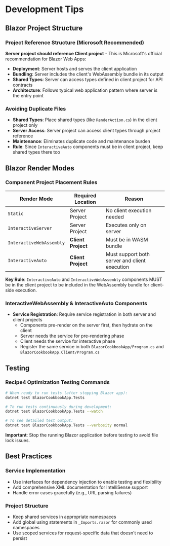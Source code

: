 # Development Tips

## Blazor Project Structure

### Project Reference Structure (Microsoft Recommended)

**Server project should reference Client project** - This is Microsoft's official recommendation for Blazor Web Apps:

- **Deployment**: Server hosts and serves the client application
- **Bundling**: Server includes the client's WebAssembly bundle in its output  
- **Shared Types**: Server can access types defined in client project for API contracts
- **Architecture**: Follows typical web application pattern where server is the entry point

### Avoiding Duplicate Files

- **Shared Types**: Place shared types (like `RenderAction.cs`) in the client project only
- **Server Access**: Server project can access client types through project reference
- **Maintenance**: Eliminates duplicate code and maintenance burden
- **Rule**: Since `InteractiveAuto` components must be in client project, keep shared types there too

## Blazor Render Modes

### Component Project Placement Rules

| Render Mode              | Required Location  | Reason                                        |
| ------------------------ | ------------------ | --------------------------------------------- |
| `Static`                 | Server Project     | No client execution needed                    |
| `InteractiveServer`      | Server Project     | Executes only on server                       |
| `InteractiveWebAssembly` | **Client Project** | Must be in WASM bundle                        |
| `InteractiveAuto`        | **Client Project** | Must support both server and client execution |

**Key Rule**: `InteractiveAuto` and `InteractiveWebAssembly` components MUST be in the client project to be included in the WebAssembly bundle for client-side execution.

### InteractiveWebAssembly & InteractiveAuto Components

- **Service Registration**: Require service registration in both server and client projects
  - Components pre-render on the server first, then hydrate on the client
  - Server needs the service for pre-rendering phase
  - Client needs the service for interactive phase
  - Register the same service in both `BlazorCookbookApp/Program.cs` and `BlazorCookbookApp.Client/Program.cs`

## Testing

### Recipe4 Optimization Testing Commands

```bash
# When ready to run tests (after stopping Blazor app):
dotnet test BlazorCookbookApp.Tests

# To run tests continuously during development:
dotnet test BlazorCookbookApp.Tests --watch

# To see detailed test output:
dotnet test BlazorCookbookApp.Tests --verbosity normal
```

**Important**: Stop the running Blazor application before testing to avoid file lock issues.

## Best Practices

### Service Implementation

- Use interfaces for dependency injection to enable testing and flexibility
- Add comprehensive XML documentation for IntelliSense support
- Handle error cases gracefully (e.g., URL parsing failures)

### Project Structure

- Keep shared services in appropriate namespaces
- Add global using statements in `_Imports.razor` for commonly used namespaces
- Use scoped services for request-specific data that doesn't need to persist
